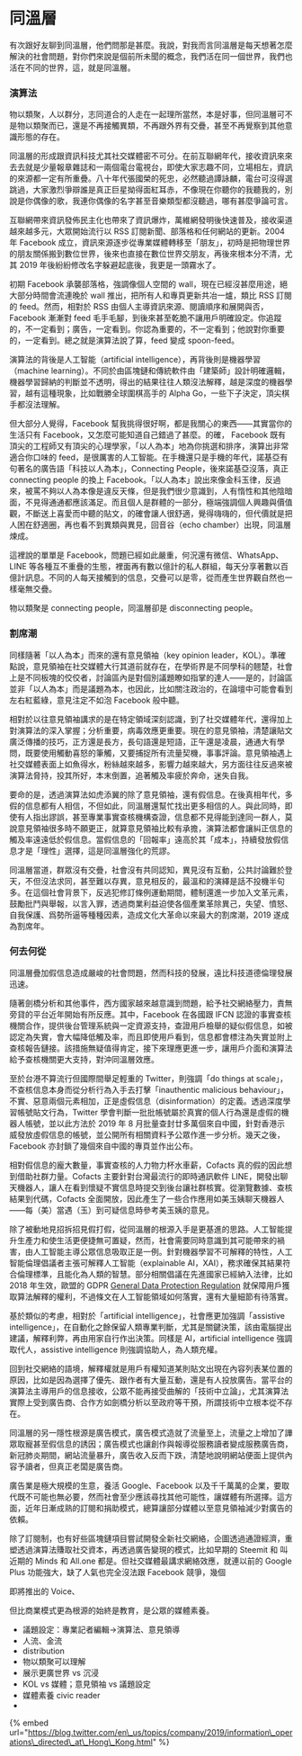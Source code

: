 # 同溫層

有次跟好友聊到同溫層，他們問那是甚麼。我說，對我而言同溫層是每天想著怎麼解決的社會問題，對你們來說是個前所未聞的概念，我們活在同一個世界，我們也活在不同的世界，這，就是同溫層。

### 演算法

物以類聚，人以群分，志同道合的人走在一起理所當然，本是好事，但同溫層可不是物以類聚而已，還是不再接觸異類，不再跟外界有交疊，甚至不再覺察到其他意識形態的存在。

同溫層的形成跟資訊科技尤其社交媒體密不可分。在前互聯網年代，接收資訊來來去去就是少量報章雜誌和一兩個電台電視台，即使大家志趣不同，立場相左，資訊的來源都一定有所重疊。八十年代張國榮的死忠，必然聽過譚詠麟，電台可沒得選跳過，大家激烈爭辯誰是真正巨星拗得面紅耳赤，不像現在你聽你的我聽我的，別說是你偶像的歌，我連你偶像的名字甚至音樂類型都沒聽過，哪有甚麼爭論可言。

互聯網帶來資訊發佈民主化也帶來了資訊爆炸，萬維網發明後快速普及，接收渠道越來越多元，大眾開始流行以 RSS 訂閱新聞、部落格和任何網站的更新。2004 年 Facebook 成立，資訊來源逐步從專業媒體轉移至「朋友」，初時是把物理世界的朋友關係搬到數位世界，後來也直接在數位世界交朋友，再後來根本分不清，尤其 2019 年後紛紛修改名字躲避起底後，我更是一頭霧水了。

初期 Facebook 承襲部落格，強調像個人空間的 wall，現在已經沒甚麼用途，絕大部分時間會流連晚於 wall 推出，把所有人和專頁更新共冶一爐，類比 RSS 訂閱的 feed。然而，相對於 RSS 由個人主導資訊來源、閱讀順序和展開與否，Facebook 漸漸對 feed 毛手毛腳，到後來甚至乾脆不讓用戶明確設定。你追蹤的，不一定看到；廣告，一定看到。你認為重要的，不一定看到；他說對你重要的，一定看到。總之就是演算法說了算，feed 變成 spoon-feed。

演算法的背後是人工智能（artificial intelligence），再背後則是機器學習（machine learning）。不同於由區塊鏈和傳統軟件由「建築師」設計明確邏輯，機器學習歸納的判斷並不透明，得出的結果往往人類沒法解釋，越是深度的機器學習，越有這種現象，比如戰勝全球圍棋高手的 Alpha Go，一些下子決定，頂尖棋手都沒法理解。

但大部分人覺得，Facebook 幫我挑得很好啊，都是我關心的東西——其實當你的生活只有 Facebook，又怎麼可能知道自己錯過了甚麼。的確， Facebook 既有頂尖的工程師又有頂尖的心理學家，「以人為本」地為你挑選和排序，演算出非常適合你口味的 feed，是很厲害的人工智能。在手機還只是手機的年代，諾基亞有句著名的廣告語「科技以人為本」，Connecting People，後來諾基亞沒落，真正 connecting people 的換上 Facebook。「以人為本」說出來像金科玉律，反過來，被罵不夠以人為本像是違反天條，但是我們很少意識到，人有惰性和其他陰暗面，不見得通通都應該滿足。而且個人是群體的一部分，極端強調個人興趣與價值觀，不斷送上喜愛而中聽的貼文，的確會讓人很舒適，覺得嗨嗨的，但代價就是把人困在舒適圈，再也看不到異類與異見，回音谷（echo chamber）出現，同溫層煉成。

這裡說的單單是 Facebook，問題已經如此嚴重，何況還有微信、WhatsApp、LINE 等各種互不重疊的生態，裡面再有數以億計的私人群組，每天分享著數以百億計訊息。不同的人每天接觸到的信息，交疊可以是零，從而產生世界觀自然也一樣毫無交疊。

物以類聚是 connecting people，同溫層卻是 disconnecting people。

### 割席潮

同樣隨著「以人為本」而來的還有意見領袖（key opinion leader，KOL）。準確點說，意見領袖在社交媒體大行其道前就存在，在學術界是不同學科的翹楚，社會上是不同板塊的佼佼者，討論區內是對個別議題瞭如指掌的達人——是的，討論區並非「以人為本」而是議題為本，也因此，比如關注政治的，在論壇中可能會看到左右紅藍綠，意見注定不如泡 Facebook 般中聽。

相對於以往意見領袖講求的是在特定領域深刻認識，到了社交媒體年代，還得加上對演算法的深入掌握；分析重要，病毒效應更重要。現在的意見領袖，清楚讓貼文廣泛傳播的技巧，正方還是長方，長句語還是短語，正午還是凌晨，通通大有學問，既要使用觸動喜怒的筆觸，又要捕捉所有流量契機，事事評論。意見領袖遇上社交媒體表面上如魚得水，粉絲越來越多，影響力越來越大，另方面往往反過來被演算法脅持，投其所好，本末倒置，追著觸及率疲於奔命，迷失自我。

要命的是，透過演算法如虎添翼的除了意見領袖，還有假信息。在後真相年代，多假的信息都有人相信，不但如此，同溫層還幫忙找出更多相信的人。與此同時，即使有人指出謬誤，甚至專業事實查核機構查證，信息都不見得能到達同一群人，莫說意見領袖很多時不願更正，就算意見領袖比較有承擔，演算法都會讓糾正信息的觸及率遠遠低於假信息。當假信息的「回報率」遠高於其「成本」，持續發放假信息才是「理性」選擇，這是同溫層強化的荒謬。

同溫層當道，群眾沒有交疊，社會沒有共同認知，異見沒有互動，公共討論難於登天，不但沒法求同，甚至難以存異，意見相反的，最溫和的演繹是話不投機半句多。在這個社會背景下，反逃犯修訂條例運動期間，體制還進一步加入文革元素，鼓勵批鬥與舉報，以言入罪，透過商業利益迫使各個產業革除異己，失望、憤怒、自我保護、爲勢所逼等種種因素，造成文化大革命以來最大的割席潮，2019 遂成為割席年。

### **何去何從**

同溫層疊加假信息造成嚴峻的社會問題，然而科技的發展，遠比科技道德倫理發展迅速。

隨著劍橋分析和其他事件，西方國家越來越意識到問題，給予社交網絡壓力，責無旁貸的平台近年開始有所反應。其中，Facebook 在各國跟 IFCN 認證的事實查核機關合作，提供後台管理系統與一定資源支持，查證用戶檢舉的疑似假信息，如被認定為失實，會大幅降低觸及率，而且即使用戶看到，信息都會標注為失實並附上查核報告鏈接。該措施無疑值得肯定，接下來理應更進一步，讓用戶介面和演算法給予查核機關更大支持，對沖同溫層效應。

至於台港不算流行但國際間舉足輕重的 Twitter，則強調「do things at scale」，不查核信息本身而從分析行為入手去打擊「inauthentic malicious behaviour」，不實、惡意兩個元素相加，正是虛假信息（disinformation）的定義。透過深度學習帳號貼文行為，Twitter 學會判斷一批批帳號屬於真實的個人行為還是虛假的機器人帳號，並以此方法於 2019 年 8 月批量查封廿多萬個來自中國，針對香港示威發放虛假信息的帳號，並公開所有相關資料予公眾作進一步分析。幾天之後，Facebook 亦封鎖了幾個來自中國的專頁並作出公布。

相對假信息的龐大數量，事實查核的人力物力杯水車薪，Cofacts 真的假的因此想到借助社群力量。Cofacts 主要針對台灣最流行的即時通訊軟件 LINE，開發出聊天機器人，讓人在看到懷疑不實信息時提交到後台讓社群核實。從瀏覽數據、查核結果到代碼，Cofacts 全面開放，因此產生了一些合作應用如美玉姨聊天機器人——每（美）當遇（玉）到可疑信息時參考美玉姨的意見。

除了被動地見招拆招見假打假，從同溫層的根源入手是更基進的思路。人工智能提升生產力和使生活更便捷無可置疑，然而，社會需要同時意識到其可能帶來的禍害，由人工智能主導公眾信息吸取正是一例。針對機器學習不可解釋的特性，人工智能倫理倡議者主張可解釋人工智能（explainable AI，XAI），務求確保其結果符合倫理標準，且能化為人類的智慧。部分相關倡議在先進國家已經納入法律，比如 2018 年生效，歐盟的 GDPR [General Data Protection Regulation](https://en.wikipedia.org/wiki/General_Data_Protection_Regulation) 就保障用戶獲取算法解釋的權利，不過條文在人工智能領域如何落實，還有大量細節有待落實。

基於類似的考慮，相對於「artificial intelligence」，社會應更加強調「assistive intelligence」，在自動化之餘保留人類專業判斷，尤其是關鍵決策，該由電腦提出建議，解釋利弊，再由用家自行作出決策。同樣是 AI，artificial intelligence 強調取代人，assistive intelligence 則強調協助人，為人類充權。

回到社交網絡的語境，解釋權就是用戶有權知道某則貼文出現在內容列表某位置的原因，比如是因為選擇了優先、跟作者有大量互動，還是有人投放廣告。當平台的演算法主導用戶的信息接收，公眾不能再接受曲解的「技術中立論」，尤其演算法實際上受到廣告商、合作方如劍橋分析以至政府等干預，所謂技術中立根本從不存在。

同溫層的另一隱性根源是廣告模式，廣告模式造就了流量至上，流量之上增加了譁眾取寵甚至假信息的誘因；廣告模式也讓創作與報導從服務讀者變成服務廣告商，新冠肺炎期間，網站流量暴升，廣告收入反而下跌，清楚地說明網站便面上提供內容予讀者，但真正老闆是廣告商。

廣告業是極大規模的生意，養活 Google、Facebook 以及千千萬萬的企業，要取代既不可能也無必要，然而社會至少應該尋找其他可能性，讓媒體有所選擇。這方面，近年日漸成熟的訂閱和捐助模式，總算讓部分媒體以至意見領袖減少對廣告的依賴。

除了訂閱制，也有好些區塊鏈項目嘗試開發全新社交網絡，企圖透過通證經濟，重塑透過演算法賺取社交資本，再透過廣告變現的模式，比如早期的 Steemit 和 叫近期的 Minds 和 All.one 都是。但社交媒體最講求網絡效應，就連以前的 Google Plus 功能強大，缺了人氣也完全沒法跟 Facebook 競爭，幾個

即將推出的 Voice、

但比商業模式更為根源的始終是教育，是公眾的媒體素養。

* 議題設定：專業記者編輯-&gt;演算法、意見領導
* 人流、金流
* distribution
* 物以類聚可以理解
* 展示更廣世界 vs 沉浸
* KOL vs 媒體；意見領袖  vs 議題設定
* 媒體素養 civic reader
* 
{% embed url="https://blog.twitter.com/en\_us/topics/company/2019/information\_operations\_directed\_at\_Hong\_Kong.html" %}





